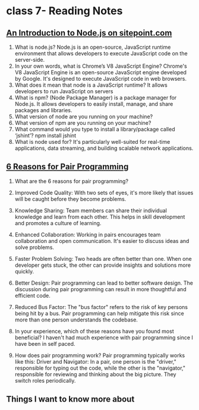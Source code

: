 # class 7- Reading Notes

## [An Introduction to Node.js on sitepoint.com](https://www.sitepoint.com/an-introduction-to-node-js)

1) What is node.js? Node.js is an open-source, JavaScript runtime environment
 that allows developers to execute JavaScript code on the server-side. 
2) In your own words, what is Chrome’s V8 JavaScript Engine? Chrome's V8 JavaScript Engine is an open-source JavaScript engine 
developed by Google. It's designed to execute JavaScript code in web 
browsers. 
3) What does it mean that node is a JavaScript runtime?  It allows developers to run JavaScript on servers
4) What is npm? (Node Package Manager) is a package manager for Node.js. It allows 
developers to easily install, manage, and share packages and libraries.  
5) What version of node are you running on your machine?
6) What version of npm are you running on your machine?
7) What command would you type to install a library/package called ‘jshint’? 
npm install jshint
8) What is node used for? It's particularly well-suited for real-time applications, data streaming, and building scalable network applications. 

## [6 Reasons for Pair Programming](https://www.codefellows.org/blog/6-reasons-for-pair-programming/)

1) What are the 6 reasons for pair programming? 
  1) Improved Code Quality: With two sets of eyes, it's more likely that issues will be caught before they become problems.
  2) Knowledge Sharing: Team members can share their individual knowledge and learn from each other. This helps in skill development and promotes a culture of learning.
  3) Enhanced Collaboration: Working in pairs encourages team collaboration and open communication. It's easier to discuss ideas and solve problems.
  4) Faster Problem Solving: Two heads are often better than one. When one developer gets stuck, the other can provide insights and solutions more quickly.
  5) Better Design: Pair programming can lead to better software design. The discussion during pair programming can result in more thoughtful and efficient code.
  6) Reduced Bus Factor: The "bus factor" refers to the risk of key persons being hit by a bus. Pair programming can help mitigate this risk since more than one person understands the codebase.

2) In your experience, which of these reasons have you found most beneficial? I haven't had much experience with pair programming since I have been in self paced.
3) How does pair programming work? Pair programming typically works like this:
Driver and Navigator: In a pair, one person is the "driver," responsible for typing out the code, while the other is the "navigator," responsible for reviewing and thinking about the big picture. They switch roles periodically.

## Things I want to know more about

